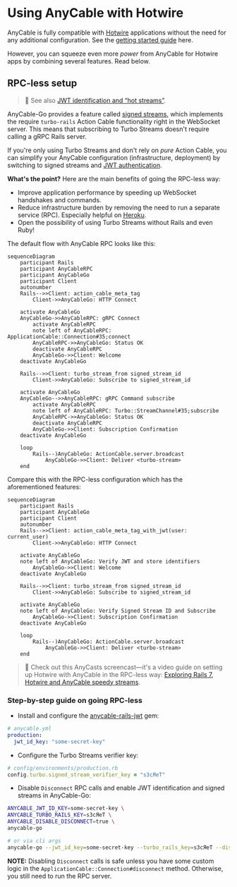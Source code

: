 # Using AnyCable with Hotwire

AnyCable is fully compatible with [Hotwire][] applications without the need for any additional configuration. See the [getting started guide](./getting_started.md) here.

However, you can squeeze even more _power_ from AnyCable for Hotwire apps by combining several features. Read below.

## RPC-less setup

> 📖 See also [JWT identification and “hot streams”](https://anycable.io/blog/jwt-identification-and-hot-streams/).

AnyCable-Go provides a feature called [signed streams](../anycable-go/signed_streams.md), which implements the require `turbo-rails` Action Cable functionality right in the WebSocket server. This means that subscribing to Turbo Streams doesn't require calling a gRPC Rails server.

If you're only using Turbo Streams and don't rely on _pure_ Action Cable, you can simplify your AnyCable configuration (infrastructure, deployment) by switching to signed streams and [JWT authentication](../anycable-go/jwt_identification.md).

**What's the point?** Here are the main benefits of going the RPC-less way:

- Improve application performance by speeding up WebSocket handshakes and commands.
- Reduce infrastructure burden by removing the need to run a separate service (RPC). Especially helpful on [Heroku](../deployment/heroku.md).
- Open the possibility of using Turbo Streams without Rails and even Ruby!

The default flow with AnyCable RPC looks like this:

```mermaid
sequenceDiagram
    participant Rails
    participant AnyCableRPC
    participant AnyCableGo
    participant Client
    autonumber
    Rails-->>Client: action_cable_meta_tag
        Client->>AnyCableGo: HTTP Connect

    activate AnyCableGo
    AnyCableGo->>AnyCableRPC: gRPC Connect
        activate AnyCableRPC
        note left of AnyCableRPC: ApplicationCable::Connection#35;connect
        AnyCableRPC->>AnyCableGo: Status OK
        deactivate AnyCableRPC
        AnyCableGo->>Client: Welcome
    deactivate AnyCableGo

    Rails-->>Client: turbo_stream_from signed_stream_id
        Client->>AnyCableGo: Subscribe to signed_stream_id

    activate AnyCableGo
    AnyCableGo-->>AnyCableRPC: gRPC Command subscribe
        activate AnyCableRPC
        note left of AnyCableRPC: Turbo::StreamChannel#35;subscribe
        AnyCableRPC->>AnyCableGo: Status OK
        deactivate AnyCableRPC
        AnyCableGo->>Client: Subscription Confirmation
    deactivate AnyCableGo

    loop
        Rails--)AnyCableGo: ActionCable.server.broadcast
            AnyCableGo->>Client: Deliver <turbo-stream>
    end
```

Compare this with the RPC-less configuration which has the aforementioned features:

```mermaid
sequenceDiagram
    participant Rails
    participant AnyCableGo
    participant Client
    autonumber
    Rails-->>Client: action_cable_meta_tag_with_jwt(user: current_user)
        Client->>AnyCableGo: HTTP Connect

    activate AnyCableGo
    note left of AnyCableGo: Verify JWT and store identifiers
        AnyCableGo->>Client: Welcome
    deactivate AnyCableGo

    Rails-->>Client: turbo_stream_from signed_stream_id
        Client->>AnyCableGo: Subscribe to signed_stream_id

    activate AnyCableGo
    note left of AnyCableGo: Verify Signed Stream ID and Subscribe
        AnyCableGo->>Client: Subscription Confirmation
    deactivate AnyCableGo

    loop
        Rails--)AnyCableGo: ActionCable.server.broadcast
            AnyCableGo->>Client: Deliver <turbo-stream>
    end
```

> 🎥 Check out this AnyCasts screencast—it's a video guide on setting up Hotwire with AnyCable in the RPC-less way: [Exploring Rails 7, Hotwire and AnyCable speedy streams](https://anycable.io/blog/anycasts-rails-7-hotwire-and-anycable/).

### Step-by-step guide on going RPC-less

- Install and configure the [anycable-rails-jwt][] gem:

```yml
# anycable.yml
production:
  jwt_id_key: "some-secret-key"
```

- Configure the Turbo Streams verifier key:

```ruby
# config/environments/production.rb
config.turbo.signed_stream_verifier_key = "s3cЯeT"
```

- Disable `Disconnect` RPC calls and enable JWT identification and signed streams in AnyCable-Go:

```sh
ANYCABLE_JWT_ID_KEY=some-secret-key \
ANYCABLE_TURBO_RAILS_KEY=s3cЯeT \
ANYCABLE_DISABLE_DISCONNECT=true \
anycable-go

# or via cli args
anycable-go --jwt_id_key=some-secret-key --turbo_rails_key=s3cЯeT --disable_disconnect
```

**NOTE:** Disabling `Disconnect` calls is safe unless you have some custom logic in the `ApplicationCable::Connection#disconnect` method. Otherwise, you still need to run the RPC server.

[Hotwire]: https://hotwired.dev
[anycable-rails-jwt]: https://github.com/anycable/anycable-rails-jwt

